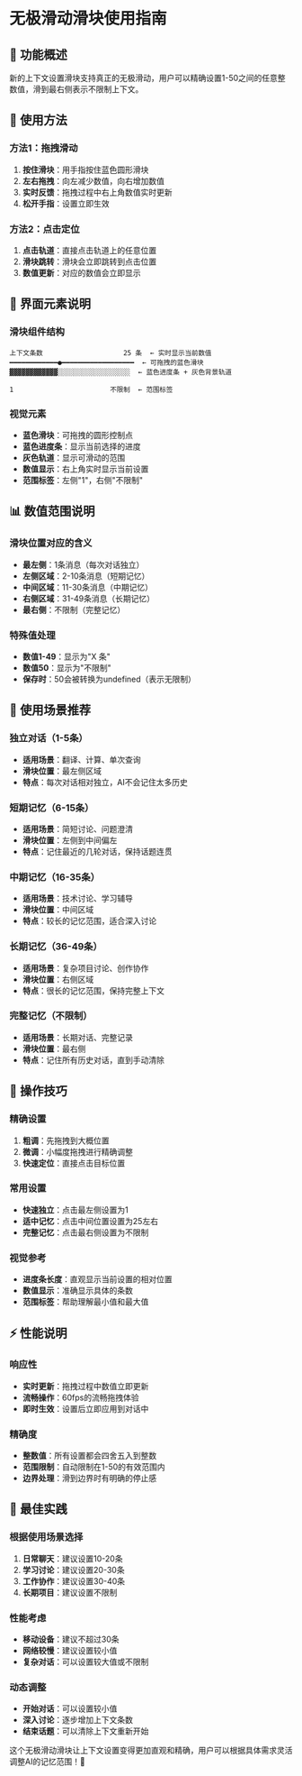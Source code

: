 # 无极滑动滑块使用指南

## 🎯 功能概述

新的上下文设置滑块支持真正的无极滑动，用户可以精确设置1-50之间的任意整数值，滑到最右侧表示不限制上下文。

## 📱 使用方法

### 方法1：拖拽滑动
1. **按住滑块**：用手指按住蓝色圆形滑块
2. **左右拖拽**：向左减少数值，向右增加数值
3. **实时反馈**：拖拽过程中右上角数值实时更新
4. **松开手指**：设置立即生效

### 方法2：点击定位
1. **点击轨道**：直接点击轨道上的任意位置
2. **滑块跳转**：滑块会立即跳转到点击位置
3. **数值更新**：对应的数值会立即显示

## 🎨 界面元素说明

### 滑块组件结构
```
上下文条数                    25 条  ← 实时显示当前数值
━━━━━━━━━━━━●━━━━━━━━━━━━━━━━━━  ← 可拖拽的蓝色滑块
▓▓▓▓▓▓▓▓▓▓▓▓░░░░░░░░░░░░░░░░░░  ← 蓝色进度条 + 灰色背景轨道

1                        不限制  ← 范围标签
```

### 视觉元素
- **蓝色滑块**：可拖拽的圆形控制点
- **蓝色进度条**：显示当前选择的进度
- **灰色轨道**：显示可滑动的范围
- **数值显示**：右上角实时显示当前设置
- **范围标签**：左侧"1"，右侧"不限制"

## 📊 数值范围说明

### 滑块位置对应的含义
- **最左侧**：1条消息（每次对话独立）
- **左侧区域**：2-10条消息（短期记忆）
- **中间区域**：11-30条消息（中期记忆）
- **右侧区域**：31-49条消息（长期记忆）
- **最右侧**：不限制（完整记忆）

### 特殊值处理
- **数值1-49**：显示为"X 条"
- **数值50**：显示为"不限制"
- **保存时**：50会被转换为undefined（表示无限制）

## 🎯 使用场景推荐

### 独立对话（1-5条）
- **适用场景**：翻译、计算、单次查询
- **滑块位置**：最左侧区域
- **特点**：每次对话相对独立，AI不会记住太多历史

### 短期记忆（6-15条）
- **适用场景**：简短讨论、问题澄清
- **滑块位置**：左侧到中间偏左
- **特点**：记住最近的几轮对话，保持话题连贯

### 中期记忆（16-35条）
- **适用场景**：技术讨论、学习辅导
- **滑块位置**：中间区域
- **特点**：较长的记忆范围，适合深入讨论

### 长期记忆（36-49条）
- **适用场景**：复杂项目讨论、创作协作
- **滑块位置**：右侧区域
- **特点**：很长的记忆范围，保持完整上下文

### 完整记忆（不限制）
- **适用场景**：长期对话、完整记录
- **滑块位置**：最右侧
- **特点**：记住所有历史对话，直到手动清除

## 🔧 操作技巧

### 精确设置
1. **粗调**：先拖拽到大概位置
2. **微调**：小幅度拖拽进行精确调整
3. **快速定位**：直接点击目标位置

### 常用设置
- **快速独立**：点击最左侧设置为1
- **适中记忆**：点击中间位置设置为25左右
- **完整记忆**：点击最右侧设置为不限制

### 视觉参考
- **进度条长度**：直观显示当前设置的相对位置
- **数值显示**：准确显示具体的条数
- **范围标签**：帮助理解最小值和最大值

## ⚡ 性能说明

### 响应性
- **实时更新**：拖拽过程中数值立即更新
- **流畅操作**：60fps的流畅拖拽体验
- **即时生效**：设置后立即应用到对话中

### 精确度
- **整数值**：所有设置都会四舍五入到整数
- **范围限制**：自动限制在1-50的有效范围内
- **边界处理**：滑到边界时有明确的停止感

## 🚀 最佳实践

### 根据使用场景选择
1. **日常聊天**：建议设置10-20条
2. **学习讨论**：建议设置20-30条
3. **工作协作**：建议设置30-40条
4. **长期项目**：建议设置不限制

### 性能考虑
- **移动设备**：建议不超过30条
- **网络较慢**：建议设置较小值
- **复杂对话**：可以设置较大值或不限制

### 动态调整
- **开始对话**：可以设置较小值
- **深入讨论**：逐步增加上下文条数
- **结束话题**：可以清除上下文重新开始

这个无极滑动滑块让上下文设置变得更加直观和精确，用户可以根据具体需求灵活调整AI的记忆范围！🎊
